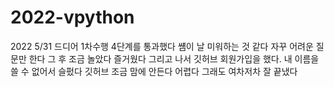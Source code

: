 # 2022-vpython

2022 5/31
드디어 1차수행 4단계를 통과했다 썜이 날 미워하는 것 같다 자꾸 어려운 질문만 한다
그 후 조금 놀았다 즐거웠다
그리고 나서 깃허브 회원가입을 했다. 내 이름을 쓸 수 없어서 슬펐다
깃허브 조금 맘에 안든다 어렵다
그래도 여차저차 잘 끝냈다
